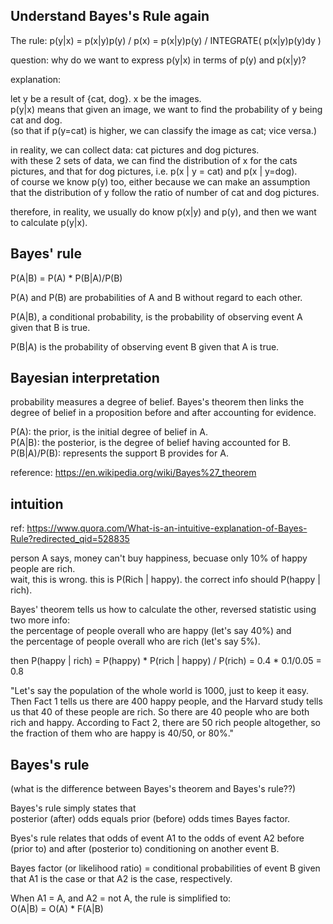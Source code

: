 Understand Bayes's Rule again
------------------------------------

The rule: p(y|x) = p(x|y)p(y) / p(x) = p(x|y)p(y) / INTEGRATE( p(x|y)p(y)dy )

question: why do we want to express p(y|x) in terms of p(y) and p(x|y)?

explanation:  

let y be a result of {cat, dog}. x be the images.  
p(y|x) means that given an image, we want to find the probability of y being cat and dog.  
(so that if p(y=cat) is higher, we can classify the image as cat; vice versa.)  

in reality, we can collect data: cat pictures and dog pictures.  
with these 2 sets of data, we can find the distribution of x for the cats pictures, and that for dog pictures, i.e. p(x | y = cat) and p(x | y=dog).  
of course we know p(y) too, either because we can make an assumption that the distribution of y follow the ratio of number of cat and dog pictures.  

therefore, in reality, we usually do know p(x|y) and p(y), and then we want to calculate p(y|x).


Bayes' rule
------------------

P(A|B) = P(A) * P(B|A)/P(B)

P(A) and P(B) are probabilities of A and B without regard to each other.

P(A|B), a conditional probability, is the probability of observing event A given that B is true.

P(B|A) is the probability of observing event B given that A is true.


Bayesian interpretation
------------------------------

probability measures a degree of belief.
Bayes's theorem then links the degree of belief in a proposition before and after accounting for evidence.

P(A): the prior, is the initial degree of belief in A.  
P(A|B): the posterior, is the degree of belief having accounted for B.  
P(B|A)/P(B): represents the support B provides for A.

reference: https://en.wikipedia.org/wiki/Bayes%27_theorem


intuition
----------------------

ref: https://www.quora.com/What-is-an-intuitive-explanation-of-Bayes-Rule?redirected_qid=528835

person A says, money can't buy happiness, becuase only 10% of happy people are rich.  
wait, this is wrong. this is P(Rich | happy). 
the correct info should P(happy | rich).

Bayes' theorem tells us how to calculate the other, reversed statistic using two more info:  
the percentage of people overall who are happy (let's say 40%) and  
the percentage of people overall who are rich (let's say 5%).

then P(happy | rich) = P(happy) * P(rich | happy) / P(rich) = 0.4 * 0.1/0.05 = 0.8

"Let's say the population of the whole world is 1000, just to keep it easy. 
Then Fact 1 tells us there are 400 happy people, 
and the Harvard study tells us that 40 of these people are rich. 
So there are 40 people who are both rich and happy. 
According to Fact 2, there are 50 rich people altogether, 
so the fraction of them who are happy is 40/50, or 80%." 


Bayes's rule
------------------

(what is the difference between Bayes's theorem and Bayes's rule??)

Bayes's rule simply states that  
posterior (after) odds equals prior (before) odds times Bayes factor.

Byes's rule relates that odds of event A1 to the odds of event A2 before (prior to)
and after (posterior to) conditioning on another event B.

Bayes factor (or likelihood ratio) = conditional probabilities of event B given that
A1 is the case or that A2 is the case, respectively.

When A1 = A, and A2 = not A, the rule is simplified to:  
O(A|B) = O(A) * F(A|B)

